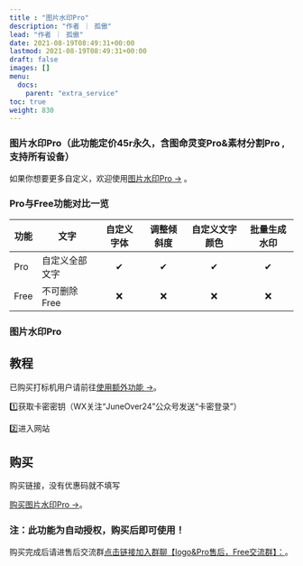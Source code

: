 ```yaml
---
title : "图片水印Pro"
description: "作者 ｜ 孤傲"
lead: "作者 ｜ 孤傲"
date: 2021-08-19T08:49:31+00:00
lastmod: 2021-08-19T08:49:31+00:00
draft: false 
images: []
menu:
  docs:
    parent: "extra_service"
toc: true
weight: 830
---
```


### 图片水印Pro（此功能定价45r永久，含图命灵变Pro&素材分割Pro ,支持所有设备）

如果你想要更多自定义，欢迎使用[图片水印Pro →](https://skin.gushao.club/docs/extra_service/SkinWaterPro/) 。

### Pro与Free功能对比一览

| 功能 |     文字    | 自定义字体 | 调整倾斜度 | 自定义文字颜色 | 批量生成水印 |
| --- | -------------  |:--:|:--:|:--:|:--:|
| Pro |   自定义全部文字 | ✔ | ✔ | ✔ | ✔ |
| Free | 不可删除Free | ❌ | ❌ | ❌ | ❌ |

### 图片水印Pro

## 教程

已购买打标机用户请前往[使用额外功能 →](https://skin.gushao.club/docs/mark_user/useextraservice/)。

1️⃣获取卡密密钥（WX关注“JuneOver24”公众号发送“卡密登录”）

2️⃣进入网站

## 购买

购买链接，没有优惠码就不填写

[购买图片水印Pro →](https://shop.gushao.club/buy/20)。

### 注：此功能为自动授权，购买后即可使用！

购买完成后请进售后交流群[点击链接加入群聊【logo&Pro售后，Free交流群】：](https://qm.qq.com/q/BrPUdXGm6Q)。
